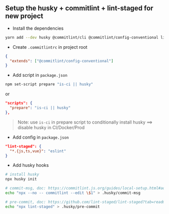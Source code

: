 ## Setup the husky + commitlint + lint-staged for new project

- Install the dependencies

```bash
yarn add --dev husky @commitlint/cli @commitlint/config-conventional lint-staged is-ci
```

- Create `.commitlintrc` in project root

```json
{
  "extends": ["@commitlint/config-conventional"]
}
```

- Add script in `package.json`

```bash
npm set-script prepare "is-ci || husky"
```

or

```json
"scripts": {
  "prepare": "is-ci || husky"
},
```

> Note: use `is-ci` in prepare script to conditionally install husky ==> disable husky in CI/Docker/Prod

- Add config in `package.json`

```json
"lint-staged": {
  "*.{js,ts,vue}": "eslint"
}
```

- Add husky hooks

```bash
# install husky
npx husky init

# commit-msg, doc: https://commitlint.js.org/guides/local-setup.html#add-hook
echo "npx --no -- commitlint --edit \$1" > .husky/commit-msg

# pre-commit, doc: https://github.com/lint-staged/lint-staged?tab=readme-ov-file#examples
echo "npx lint-staged" > .husky/pre-commit
```
